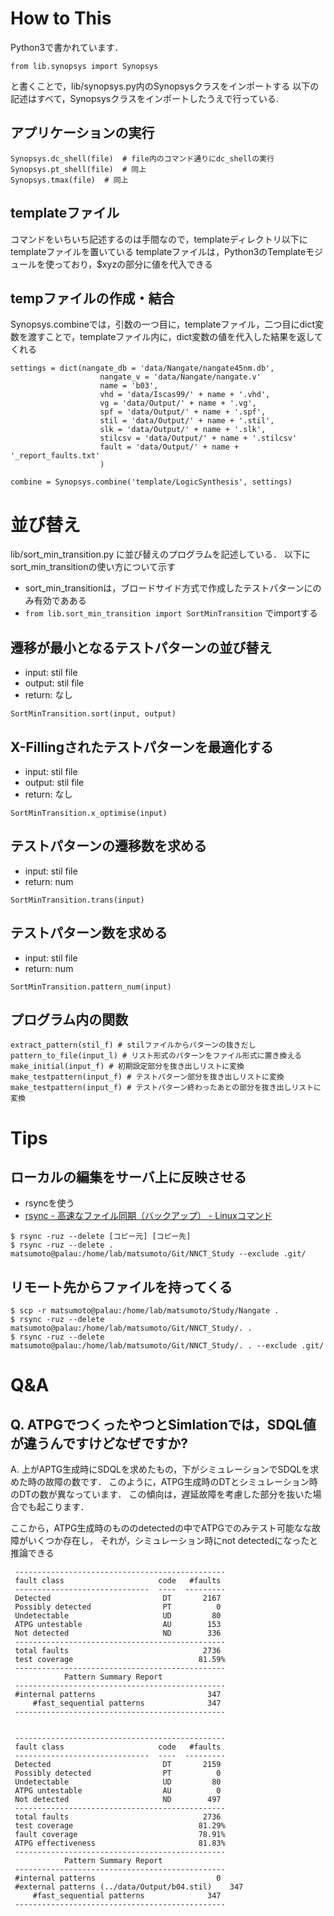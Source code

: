 How to This
===========
Python3で書かれています．
```
from lib.synopsys import Synopsys
```
と書くことで，lib/synopsys.py内のSynopsysクラスをインポートする
以下の記述はすべて，Synopsysクラスをインポートしたうえで行っている.

アプリケーションの実行
--------------
```
Synopsys.dc_shell(file)  # file内のコマンド通りにdc_shellの実行
Synopsys.pt_shell(file)  # 同上
Synopsys.tmax(file)  # 同上
```

templateファイル
----------------
コマンドをいちいち記述するのは手間なので，templateディレクトリ以下にtemplateファイルを置いている
templateファイルは，Python3のTemplateモジュールを使っており，$xyzの部分に値を代入できる

tempファイルの作成・結合
--------------------
Synopsys.combineでは，引数の一つ目に，templateファイル，二つ目にdict変数を渡すことで，templateファイル内に，dict変数の値を代入した結果を返してくれる
```
settings = dict(nangate_db = 'data/Nangate/nangate45nm.db',
                    nangate_v = 'data/Nangate/nangate.v'
                    name = 'b03',
                    vhd = 'data/Iscas99/' + name + '.vhd',
                    vg = 'data/Output/' + name + '.vg',
                    spf = 'data/Output/' + name + '.spf',
                    stil = 'data/Output/' + name + '.stil',
                    slk = 'data/Output/' + name + '.slk',
                    stilcsv = 'data/Output/' + name + '.stilcsv'
                    fault = 'data/Output/' + name + '_report_faults.txt'
                    )

combine = Synopsys.combine('template/LogicSynthesis', settings)
```

並び替え
========
lib/sort_min_transition.py に並び替えのプログラムを記述している．
以下にsort_min_transitionの使い方について示す

- sort_min_transitionは，ブロードサイド方式で作成したテストパターンにのみ有効であある
- `from lib.sort_min_transition import SortMinTransition` でimportする

遷移が最小となるテストパターンの並び替え
-----------------------------
- input: stil file
- output: stil file
- return: なし

```
SortMinTransition.sort(input, output)
```

X-Fillingされたテストパターンを最適化する
-----------------------------
- input: stil file
- output: stil file
- return: なし

```
SortMinTransition.x_optimise(input)
```

テストパターンの遷移数を求める
-----------------------------
- input: stil file
- return: num

```
SortMinTransition.trans(input)
```


テストパターン数を求める
-----------------------------
- input: stil file
- return: num

```
SortMinTransition.pattern_num(input)
```

プログラム内の関数
------------------
```
extract_pattern(stil_f) # stilファイルからパターンの抜きだし
pattern_to_file(input_l) # リスト形式のパターンをファイル形式に置き換える
make_initial(input_f) # 初期設定部分を抜き出しリストに変換
make_testpattern(input_f) # テストパターン部分を抜き出しリストに変換
make_testpattern(input_f) # テストパターン終わったあとの部分を抜き出しリストに変換
```



Tips
======

ローカルの編集をサーバ上に反映させる
-----------------------------------
- rsyncを使う
 - [rsync - 高速なファイル同期（バックアップ） - Linuxコマンド](http://webkaru.net/linux/rsync-command/)
```
$ rsync -ruz --delete [コピー元] [コピー先]
$ rsync -ruz --delete . matsumoto@palau:/home/lab/matsumoto/Git/NNCT_Study --exclude .git/
```

リモート先からファイルを持ってくる
----------------------------------
```
$ scp -r matsumoto@palau:/home/lab/matsumoto/Study/Nangate .
$ rsync -ruz --delete matsumoto@palau:/home/lab/matsumoto/Git/NNCT_Study/. .
$ rsync -ruz --delete matsumoto@palau:/home/lab/matsumoto/Git/NNCT_Study/. . --exclude .git/
```

Q&A
===

Q. ATPGでつくったやつとSimlationでは，SDQL値が違うんですけどなぜですか?
--------------------------------------------------------------------
A. 上がAPTG生成時にSDQLを求めたもの，下がシミュレーションでSDQLを求めた時の故障の数です．
このように，ATPG生成時のDTとシミュレーション時のDTの数が異なっています．
この傾向は，遅延故障を考慮した部分を抜いた場合でも起こります．

ここから，ATPG生成時のもののdetectedの中でATPGでのみテスト可能なな故障がいくつか存在し，
それが，シミュレーション時にnot detectedになったと推論できる

```
 -----------------------------------------------
 fault class                     code   #faults
 ------------------------------  ----  ---------
 Detected                         DT       2167
 Possibly detected                PT          0
 Undetectable                     UD         80
 ATPG untestable                  AU        153
 Not detected                     ND        336
 -----------------------------------------------
 total faults                              2736
 test coverage                            81.59%
 -----------------------------------------------
            Pattern Summary Report
 -----------------------------------------------
 #internal patterns                         347
     #fast_sequential patterns              347
 -----------------------------------------------


 -----------------------------------------------
 fault class                     code   #faults
 ------------------------------  ----  ---------
 Detected                         DT       2159
 Possibly detected                PT          0
 Undetectable                     UD         80
 ATPG untestable                  AU          0
 Not detected                     ND        497
 -----------------------------------------------
 total faults                              2736
 test coverage                            81.29%
 fault coverage                           78.91%
 ATPG effectiveness                       81.83%
 -----------------------------------------------
            Pattern Summary Report
 -----------------------------------------------
 #internal patterns                           0
 #external patterns (../data/Output/b04.stil)    347
     #fast_sequential patterns              347
 -----------------------------------------------
```
